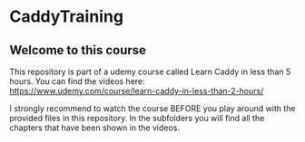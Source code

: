 # CaddyTraining
## Welcome to this course

This repository is part of a udemy course called Learn Caddy in less than 5 hours. You can find the videos here:  
https://www.udemy.com/course/learn-caddy-in-less-than-2-hours/

I strongly recommend to watch the course BEFORE you play around with the provided files in this repository. In the subfolders you will find all the chapters that have been shown in the videos.

